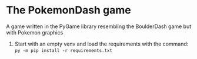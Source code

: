 # The PokemonDash game
A game written in the PyGame library resembling the BoulderDash game but with Pokemon graphics
  
1. Start with an empty venv and load the requirements with the command: `py -m pip install -r requirements.txt`
